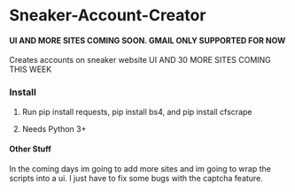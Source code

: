 # Sneaker-Account-Creator
#### UI AND MORE SITES COMING SOON. GMAIL ONLY SUPPORTED FOR NOW
Creates accounts on sneaker website UI AND 30 MORE SITES COMING THIS WEEK
### Install

1. Run pip install requests, pip install bs4, and pip install cfscrape

2. Needs Python 3+

#### Other Stuff
In the coming days im going to add more sites and im going to wrap the scripts into a ui. I just have to fix some bugs with the captcha feature.
